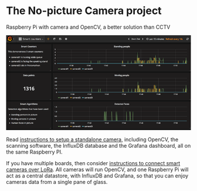 # The No-picture Camera project

Raspberry Pi with camera and OpenCV, a better solution than CCTV

![smart-video-counter](docs/media/smart-video-counter.png)

Read [instructions to setup a standalone camera](docs/setup.standalone.md), including OpenCV, the scanning software, the InfluxDB database and the Grafana dashboard, all on the same Raspberry PI.

If you have multiple boards, then consider [instructions to connect smart cameras over LoRa](docs/setup.lora.md). All cameras will run OpenCV, and one Raspberry Pi will act as a central datastore, with InfluxDB and Grafana, so that you can enjoy cameras data from a single pane of glass.



